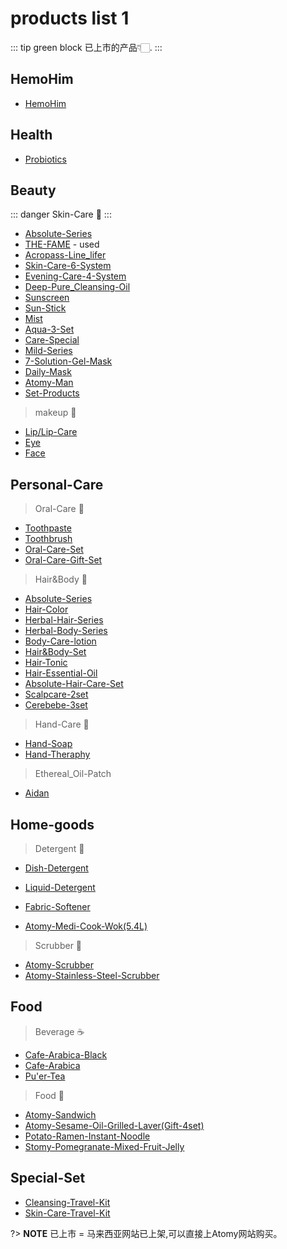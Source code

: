 # products list  1

::: tip green block
已上市的产品👇🏻.
:::

## HemoHim
- [HemoHim](https://)

## Health
- [Probiotics](https://)

## Beauty

::: danger
Skin-Care 🥰
:::


- [Absolute-Series](https://)
- [THE-FAME](https://) - used
- [Acropass-Line_lifer](https://)
- [Skin-Care-6-System](https://)
- [Evening-Care-4-System](https://)
- [Deep-Pure_Cleansing-Oil](https://)
- [Sunscreen](https://)
- [Sun-Stick](https://)
- [Mist](https://)
- [Aqua-3-Set](https://)
- [Care-Special](https://)
- [Mild-Series](https://)
- [7-Solution-Gel-Mask](https://)
- [Daily-Mask](https://)
- [Atomy-Man](https://)
- [Set-Products](https://)


> makeup 💋

- [Lip/Lip-Care](https://)
- [Eye](https://)
- [Face](https://)

## Personal-Care
> Oral-Care 🦷

- [Toothpaste](https://)
- [Toothbrush](https://)
- [Oral-Care-Set](https://)
- [Oral-Care-Gift-Set](https://)

> Hair&Body 🛀

- [Absolute-Series](https://)
- [Hair-Color](https://)
- [Herbal-Hair-Series](https://)
- [Herbal-Body-Series](https://)
- [Body-Care-lotion](https://)
- [Hair&Body-Set](https://)
- [Hair-Tonic](https://)
- [Hair-Essential-Oil](https://)
- [Absolute-Hair-Care-Set](https://)
- [Scalpcare-2set](https://)
- [Cerebebe-3set](https://)

> Hand-Care 🧼

- [Hand-Soap](https://)
- [Hand-Theraphy](https://)

> Ethereal_Oil-Patch

- [Aidan](https://)

## Home-goods
> Detergent 🧺

- [Dish-Detergent](https://)
- [Liquid-Detergent](https://)
- [Fabric-Softener](https://)

- [Atomy-Medi-Cook-Wok(5.4L)](https://)

> Scrubber 🧽

- [Atomy-Scrubber](https://)
- [Atomy-Stainless-Steel-Scrubber](https://)

## Food
> Beverage ☕️

- [Cafe-Arabica-Black](https://)
- [Cafe-Arabica](https://)
- [Pu'er-Tea](https://)

> Food 🍜

- [Atomy-Sandwich](https://)
- [Atomy-Sesame-Oil-Grilled-Laver(Gift-4set)](https://)
- [Potato-Ramen-Instant-Noodle](https://)
- [Stomy-Pomegranate-Mixed-Fruit-Jelly](https://)

## Special-Set
- [Cleansing-Travel-Kit](https://)
- [Skin-Care-Travel-Kit](https://)

?> **NOTE** 已上市 = 马来西亚网站已上架,可以直接上Atomy网站购买。

